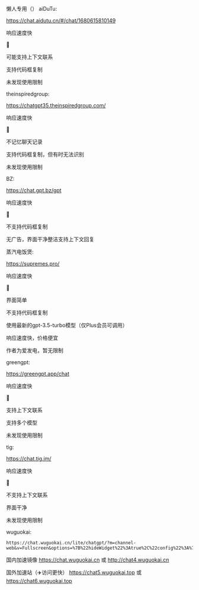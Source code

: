 懒人专用（）
aiDuTu:

https://chat.aidutu.cn/#/chat/1680615810149

响应速度快



可能⽀持上下⽂联系

⽀持代码框复制

未发现使⽤限制

theinspiredgroup:

https://chatgpt35.theinspiredgroup.com/

响应速度快



不记忆聊天记录

⽀持代码框复制，但有时⽆法识别

未发现使⽤限制

BZ:

https://chat.gpt.bz/gpt

响应速度快



不⽀持代码框复制

⽆⼴告，界⾯⼲净整洁⽀持上下⽂回复

蒸汽电饭煲:

https://supremes.pro/

响应速度快



界⾯简单

不⽀持代码框复制

使⽤最新的gpt-3.5-turbo模型（仅Plus会员可调⽤）

响应速度快，价格便宜

作者为爱发电，暂⽆限制

greengpt:

https://greengpt.app/chat

响应速度快



⽀持上下⽂联系

⽀持多个模型

未发现使⽤限制

tig:

https://chat.tig.im/

响应速度快



不⽀持上下⽂联系

界⾯⼲净

未发现使⽤限制

wuguokai:

```text
https://chat.wuguokai.cn/lite/chatgpt/?m=channel-web&v=Fullscreen&options=%7B%22hideWidget%22%3Atrue%2C%22config%22%3A%7B%22enableReset%22%3Afalse%2C%22enableTranscriptDownload%22%3Atrue%7D%7D

```
国内加速镜像 https://chat.wuguokai.cn 或 http://chat4.wuguokai.cn

国外加速站（✈️访问更快） https://chat5.wuguokai.top 或 https://chat6.wuguokai.top
